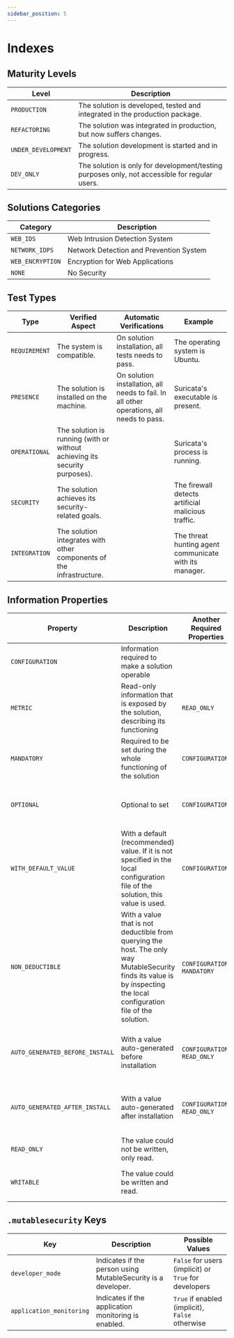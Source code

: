 ```yaml
---
sidebar_position: 5
---
```


# Indexes

## Maturity Levels

| Level               | Description                                                                                   |
| ------------------- | --------------------------------------------------------------------------------------------- |
| `PRODUCTION`        | The solution is developed, tested and integrated in the production package.                   |
| `REFACTORING`       | The solution was integrated in production, but now suffers changes.                           |
| `UNDER_DEVELOPMENT` | The solution development is started and in progress.                                          |
| `DEV_ONLY`          | The solution is only for development/testing purposes only, not accessible for regular users. |

## Solutions Categories

| Category         | Description                             |
| ---------------- | --------------------------------------- |
| `WEB_IDS`        | Web Intrusion Detection System          |
| `NETWORK_IDPS`   | Network Detection and Prevention System |
| `WEB_ENCRYPTION` | Encryption for Web Applications         |
| `NONE`           | No Security                             |

## Test Types

| Type          | Verified Aspect                                                            | Automatic Verifications                                                                  | Example                                                |
| ------------- | -------------------------------------------------------------------------- | ---------------------------------------------------------------------------------------- | ------------------------------------------------------ |
| `REQUIREMENT` | The system is compatible.                                                  | On solution installation, all tests needs to pass.                                       | The operating system is Ubuntu.                        |
| `PRESENCE`    | The solution is installed on the machine.                                  | On solution installation, all needs to fail. In all other operations, all needs to pass. | Suricata's executable is present.                      |
| `OPERATIONAL` | The solution is running (with or without achieving its security purposes). |                                                                                          | Suricata's process is running.                         |
| `SECURITY`    | The solution achieves its security-related goals.                          |                                                                                          | The firewall detects artificial malicious traffic.     |
| `INTEGRATION` | The solution integrates with other components of the infrastructure.       |                                                                                          | The threat hunting agent communicate with its manager. |

## Information Properties

| Property                        | Description                                                                                                                                                             | Another Required Properties  | Example                                                       |
| ------------------------------- | ----------------------------------------------------------------------------------------------------------------------------------------------------------------------- | ---------------------------- | ------------------------------------------------------------- |
| `CONFIGURATION`                 | Information required to make a solution operable                                                                                                                        |                              | Quarantine folder for an antivirus                            |
| `METRIC`                        | Read-only information that is exposed by the solution, describing its functioning                                                                                       | `READ_ONLY`                  | Number of blocked malware by an antivirus                     |
| `MANDATORY`                     | Required to be set during the whole functioning of the solution                                                                                                         | `CONFIGURATION`              | Email where an XDR sends its critical alerts                  |
| `OPTIONAL`                      | Optional to set                                                                                                                                                         | `CONFIGURATION`              | Additional threat hunting sources for an IDS                  |
| `WITH_DEFAULT_VALUE`            | With a default (recommended) value. If it is not specified in the local configuration file of the solution, this value is used.                                         | `CONFIGURATION`              | Default 443 port for an HTTPS web server                      |
| `NON_DEDUCTIBLE`                | With a value that is not deductible from querying the host. The only way MutableSecurity finds its value is by inspecting the local configuration file of the solution. | `CONFIGURATION`, `MANDATORY` | Port on which a web server that needs to be protected listens |
| `AUTO_GENERATED_BEFORE_INSTALL` | With a value auto-generated before installation                                                                                                                         | `CONFIGURATION`, `READ_ONLY` | A random password, generated after installing Wazuh           |
| `AUTO_GENERATED_AFTER_INSTALL`  | With a value auto-generated after installation                                                                                                                          | `CONFIGURATION`, `READ_ONLY` | A random password, generated after installing Wazuh           |
| `READ_ONLY`                     | The value could not be written, only read.                                                                                                                              |                              | Any metric                                                    |
| `WRITABLE`                      | The value could be written and read.                                                                                                                                    |                              | A server on which an agent reports                            |

## `.mutablesecurity` Keys

| Key                      | Description                                                   | Possible Values                                       |
|--------------------------|---------------------------------------------------------------|-------------------------------------------------------|
| `developer_mode`         | Indicates if the person using MutableSecurity is a developer. | `False` for users (implicit) or `True` for developers | 
| `application_monitoring` | Indicates if the application monitoring is enabled.           | `True` if enabled (implicit), `False` otherwise       |